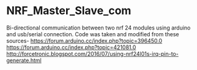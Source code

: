 # NRF_Master_Slave_com
Bi-directional communication between two nrf 24 modules using arduino and usb/serial connection.
Code was taken and modified from these sources-
https://forum.arduino.cc/index.php?topic=396450.0
https://forum.arduino.cc/index.php?topic=421081.0
http://forcetronic.blogspot.com/2016/07/using-nrf24l01s-irq-pin-to-generate.html
